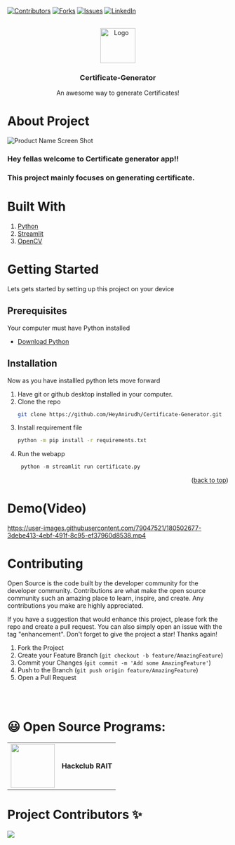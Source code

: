 [![Contributors][contributors-shield]][contributors-url]
[![Forks][forks-shield]][forks-url]
[![Issues][issues-shield]][issues-url]
[![LinkedIn][linkedin-shield]][linkedin-url]

<br />
<div align="center">
   <a href="https://github.com/othneildrew/Best-README-Template">
    <img src="images/logo.png" alt="Logo" width="80" height="80">
    </a>

  <h3 align="center"><strong>Certificate-Generator</strong></h3>

  <p align="center">
    An awesome way to generate Certificates!
    <br />
  </p>
</div>

# About Project

![Product Name Screen Shot]

### Hey fellas welcome to Certificate generator app!!

### This project mainly focuses on generating certificate.

# Built With

1.  [Python](https://www.python.org/)
2.  [Streamlit](https://streamlit.io/)
3.  [OpenCV](https://opencv.org/)

# Getting Started

Lets gets started by setting up this project on your device

## **Prerequisites**

Your computer must have Python installed

- [Download Python](https://www.python.org/downloads/)

## **Installation**

Now as you have installled python lets move forward

1. Have git or github desktop installed in your computer.
2. Clone the repo
   ```sh
   git clone https://github.com/HeyAnirudh/Certificate-Generator.git
   ```
3. Install requirement file
   ```sh
   python -m pip install -r requirements.txt
   ```
4. Run the webapp
   ```py
    python -m streamlit run certificate.py
   ```

<p align="right">(<a href="#top">back to top</a>)</p>

# Demo(Video)

https://user-images.githubusercontent.com/79047521/180502677-3debe413-4ebf-491f-8c95-ef37960d8538.mp4


# Contributing

Open Source is the code built by the developer community for the developer community. Contributions are what make the open source community such an amazing place to learn, inspire, and create. Any contributions you make are highly appreciated.

If you have a suggestion that would enhance this project, please fork the repo and create a pull request. You can also simply open an issue with the tag "enhancement".
Don't forget to give the project a star! Thanks again!

1. Fork the Project
2. Create your Feature Branch (`git checkout -b feature/AmazingFeature`)
3. Commit your Changes (`git commit -m 'Add some AmazingFeature'`)
4. Push to the Branch (`git push origin feature/AmazingFeature`)
5. Open a Pull Request

<!-- CONTACT -->

<br><br>

# 😃 Open Source Programs:

|                                                                                                                                  |                   |
| -------------------------------------------------------------------------------------------------------------------------------- | ----------------- |
| <img width = 100 src = "https://user-images.githubusercontent.com/94545831/178086715-dd29081c-f577-4bb6-a7c6-493d0f09b4a6.png"/> | **Hackclub RAIT** |

# Project Contributors ✨

<a href="https://github.com/HeyAnirudh/Certificate-Generator/graphs/contributors">
  <img src="https://contrib.rocks/image?repo=HeyAnirudh/Certificate-Generator" />
</a>

[linkedin-url]: linkedin.com/in/heyanirudh
[linkedin-shield]: https://img.shields.io/badge/-LinkedIn-black.svg?style=for-the-badge&logo=linkedin&colorB=555
[issues-shield]: https://img.shields.io/github/issues/HeyAnirudh/Certificate-Generator.svg?style=for-the-badge
[issues-url]: https://github.com/HeyAnirudh/Certificate-Generator/issues
[forks-url]: https://github.com/HeyAnirudh/Certificate-Generator/network/members
[contributors-shield]: https://img.shields.io/github/contributors/HeyAnirudh/Certificate-Generator.svg?style=for-the-badge
[contributors-url]: https://github.com/HeyAnirudh/Certificate-Generator/graphs/contributors
[forks-shield]: https://img.shields.io/github/forks/HeyAnirudh/Certificate-Generator.svg?style=for-the-badge
[product name screen shot]: images/demo.png
